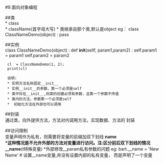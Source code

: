 #9.面向对象编程

##类       
    * class   
    * className(首字母大写) 
    * 类继承自那个类,默认是object
    eg：
        class  ClassNameDemo(object) :
            pass

##实例      
    class ClassNameDemo(object) :
        def __init__(sellf, param1,param2) :
            self.param1 = param1
            self.param2 = param2
            
     cl  = ClassNameDemo(1, 2);
     print(cl)
     
     说明:				
     * 实例方法名称固定__init__
     * 实例__init__的参数，第一个必须是self
     * 类中存在__init__,则类的创建必须有参数，且第一个参数不传值
     * 类内的方法，参数第一个必须是self
     *  初始化方法在外部也可以调用
  
##封装			
    通过类，向外提供方法，方法对内调用方法，实现数据、方法的
    封装
    
##访问限制 					 
    变量声明作为私有，则需要将变量的前缀加双下划线
    __name				
    *这种情况是不允许外部的方法对变量进行访问。注:区分前后双下划线的情况__name__(t特殊变量)
    *外部修改__param私有参数的问题
      eg: bart.__name = 'New Name' # 设置__name变量,并没有设置内部的私有变量，
     而是声明了一个变量
    
    
